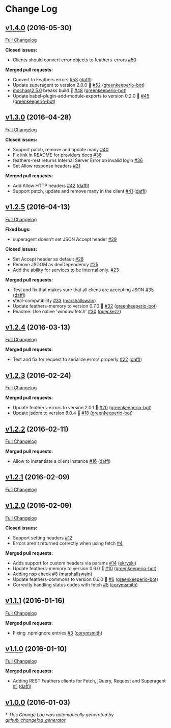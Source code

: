 # Change Log

## [v1.4.0](https://github.com/feathersjs/feathers-rest/tree/v1.4.0) (2016-05-30)
[Full Changelog](https://github.com/feathersjs/feathers-rest/compare/v1.3.0...v1.4.0)

**Closed issues:**

- Clients should convert error objects to feathers-errors [\#50](https://github.com/feathersjs/feathers-rest/issues/50)

**Merged pull requests:**

- Convert to Feathers errors [\#53](https://github.com/feathersjs/feathers-rest/pull/53) ([daffl](https://github.com/daffl))
- Update superagent to version 2.0.0 🚀 [\#52](https://github.com/feathersjs/feathers-rest/pull/52) ([greenkeeperio-bot](https://github.com/greenkeeperio-bot))
- mocha@2.5.0 breaks build 🚨 [\#48](https://github.com/feathersjs/feathers-rest/pull/48) ([greenkeeperio-bot](https://github.com/greenkeeperio-bot))
- Update babel-plugin-add-module-exports to version 0.2.0 🚀 [\#45](https://github.com/feathersjs/feathers-rest/pull/45) ([greenkeeperio-bot](https://github.com/greenkeeperio-bot))

## [v1.3.0](https://github.com/feathersjs/feathers-rest/tree/v1.3.0) (2016-04-28)
[Full Changelog](https://github.com/feathersjs/feathers-rest/compare/v1.2.5...v1.3.0)

**Closed issues:**

- Support patch, remove and update many [\#40](https://github.com/feathersjs/feathers-rest/issues/40)
- Fix link in README for providers docs [\#38](https://github.com/feathersjs/feathers-rest/issues/38)
- feathers-rest returns Internal Server Error on invalid login [\#36](https://github.com/feathersjs/feathers-rest/issues/36)
- Set Allow response headers [\#21](https://github.com/feathersjs/feathers-rest/issues/21)

**Merged pull requests:**

- Add Allow HTTP headers [\#42](https://github.com/feathersjs/feathers-rest/pull/42) ([daffl](https://github.com/daffl))
- Support patch, update and remove many in the client [\#41](https://github.com/feathersjs/feathers-rest/pull/41) ([daffl](https://github.com/daffl))

## [v1.2.5](https://github.com/feathersjs/feathers-rest/tree/v1.2.5) (2016-04-13)
[Full Changelog](https://github.com/feathersjs/feathers-rest/compare/v1.2.4...v1.2.5)

**Fixed bugs:**

- superagent doesn't set JSON Accept header [\#29](https://github.com/feathersjs/feathers-rest/issues/29)

**Closed issues:**

- Set Accept header as default [\#28](https://github.com/feathersjs/feathers-rest/issues/28)
- Remove JSDOM as devDependency [\#25](https://github.com/feathersjs/feathers-rest/issues/25)
- Add the ability for services to be internal only. [\#23](https://github.com/feathersjs/feathers-rest/issues/23)

**Merged pull requests:**

- Test and fix that makes sure that all cliens are accepting JSON [\#35](https://github.com/feathersjs/feathers-rest/pull/35) ([daffl](https://github.com/daffl))
- steal-compatibility [\#33](https://github.com/feathersjs/feathers-rest/pull/33) ([marshallswain](https://github.com/marshallswain))
- Update feathers-memory to version 0.7.0 🚀 [\#32](https://github.com/feathersjs/feathers-rest/pull/32) ([greenkeeperio-bot](https://github.com/greenkeeperio-bot))
- Readme: Use native 'window.fetch' [\#30](https://github.com/feathersjs/feathers-rest/pull/30) ([queckezz](https://github.com/queckezz))

## [v1.2.4](https://github.com/feathersjs/feathers-rest/tree/v1.2.4) (2016-03-13)
[Full Changelog](https://github.com/feathersjs/feathers-rest/compare/v1.2.3...v1.2.4)

**Merged pull requests:**

- Test and fix for request to serialize errors properly [\#22](https://github.com/feathersjs/feathers-rest/pull/22) ([daffl](https://github.com/daffl))

## [v1.2.3](https://github.com/feathersjs/feathers-rest/tree/v1.2.3) (2016-02-24)
[Full Changelog](https://github.com/feathersjs/feathers-rest/compare/v1.2.2...v1.2.3)

**Merged pull requests:**

- Update feathers-errors to version 2.0.1 🚀 [\#20](https://github.com/feathersjs/feathers-rest/pull/20) ([greenkeeperio-bot](https://github.com/greenkeeperio-bot))
- Update jsdom to version 8.0.4 🚀 [\#18](https://github.com/feathersjs/feathers-rest/pull/18) ([greenkeeperio-bot](https://github.com/greenkeeperio-bot))

## [v1.2.2](https://github.com/feathersjs/feathers-rest/tree/v1.2.2) (2016-02-11)
[Full Changelog](https://github.com/feathersjs/feathers-rest/compare/v1.2.1...v1.2.2)

**Merged pull requests:**

- Allow to instantiate a client instance [\#16](https://github.com/feathersjs/feathers-rest/pull/16) ([daffl](https://github.com/daffl))

## [v1.2.1](https://github.com/feathersjs/feathers-rest/tree/v1.2.1) (2016-02-09)
[Full Changelog](https://github.com/feathersjs/feathers-rest/compare/v1.2.0...v1.2.1)

## [v1.2.0](https://github.com/feathersjs/feathers-rest/tree/v1.2.0) (2016-02-09)
[Full Changelog](https://github.com/feathersjs/feathers-rest/compare/v1.1.1...v1.2.0)

**Closed issues:**

- Support setting headers [\#12](https://github.com/feathersjs/feathers-rest/issues/12)
- Errors aren't returned correctly when using fetch [\#4](https://github.com/feathersjs/feathers-rest/issues/4)

**Merged pull requests:**

- Adds support for custom headers via params [\#14](https://github.com/feathersjs/feathers-rest/pull/14) ([ekryski](https://github.com/ekryski))
- Update feathers-memory to version 0.6.0 🚀 [\#10](https://github.com/feathersjs/feathers-rest/pull/10) ([greenkeeperio-bot](https://github.com/greenkeeperio-bot))
- Adding nsp check [\#8](https://github.com/feathersjs/feathers-rest/pull/8) ([marshallswain](https://github.com/marshallswain))
- Update feathers-commons to version 0.6.0 🚀 [\#6](https://github.com/feathersjs/feathers-rest/pull/6) ([greenkeeperio-bot](https://github.com/greenkeeperio-bot))
- Correctly handling status codes with fetch [\#5](https://github.com/feathersjs/feathers-rest/pull/5) ([corymsmith](https://github.com/corymsmith))

## [v1.1.1](https://github.com/feathersjs/feathers-rest/tree/v1.1.1) (2016-01-16)
[Full Changelog](https://github.com/feathersjs/feathers-rest/compare/v1.1.0...v1.1.1)

**Merged pull requests:**

- Fixing .npmignore entries [\#3](https://github.com/feathersjs/feathers-rest/pull/3) ([corymsmith](https://github.com/corymsmith))

## [v1.1.0](https://github.com/feathersjs/feathers-rest/tree/v1.1.0) (2016-01-10)
[Full Changelog](https://github.com/feathersjs/feathers-rest/compare/v1.0.0...v1.1.0)

**Merged pull requests:**

- Adding REST Feathers clients for Fetch, jQuery, Request and Superagent [\#1](https://github.com/feathersjs/feathers-rest/pull/1) ([daffl](https://github.com/daffl))

## [v1.0.0](https://github.com/feathersjs/feathers-rest/tree/v1.0.0) (2016-01-03)


\* *This Change Log was automatically generated by [github_changelog_generator](https://github.com/skywinder/Github-Changelog-Generator)*
